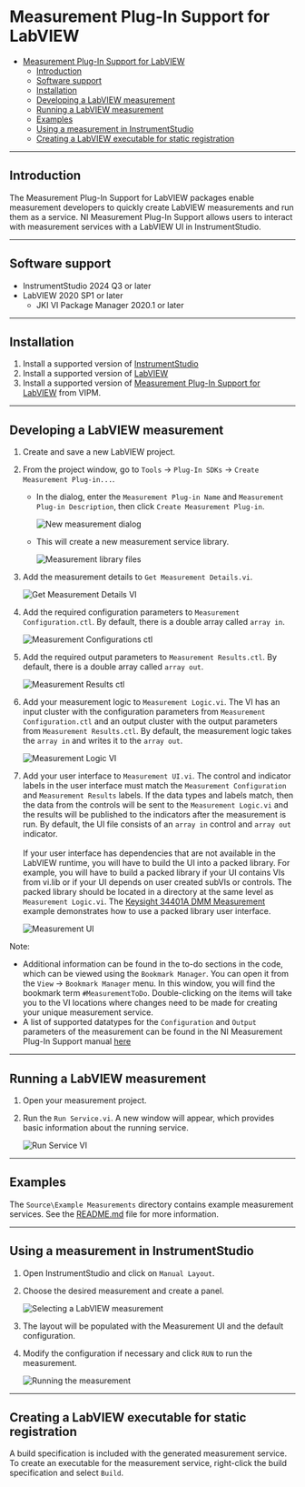 # Measurement Plug-In Support for LabVIEW

- [Measurement Plug-In Support for LabVIEW](#measurement-plug-in-support-for-labview)
  - [Introduction](#introduction)
  - [Software support](#software-support)
  - [Installation](#installation)
  - [Developing a LabVIEW measurement](#developing-a-labview-measurement)
  - [Running a LabVIEW measurement](#running-a-labview-measurement)
  - [Examples](#examples)
  - [Using a measurement in InstrumentStudio](#using-a-measurement-in-instrumentstudio)
  - [Creating a LabVIEW executable for static registration](#creating-a-labview-executable-for-static-registration)

---

## Introduction

The Measurement Plug-In Support for LabVIEW packages enable measurement developers to quickly create LabVIEW measurements and run them as a service. NI Measurement Plug-In Support allows users to interact with measurement services with a LabVIEW UI in InstrumentStudio.

---

## Software support

- InstrumentStudio 2024 Q3 or later
- LabVIEW 2020 SP1 or later
  - JKI VI Package Manager 2020.1 or later

---

## Installation

1. Install a supported version of [InstrumentStudio](https://www.ni.com/en/support/downloads/software-products/download.instrumentstudio.html#494650)
2. Install a supported version of [LabVIEW](https://www.ni.com/en/support/downloads/software-products/download.labview.html#487445)
3. Install a supported version of [Measurement Plug-In Support for LabVIEW](https://www.ni.com/docs/en-US/bundle/measurementlink/page/labview-measurement-dependencies.html) from VIPM.

---

## Developing a LabVIEW measurement

1. Create and save a new LabVIEW project.

2. From the project window, go to `Tools` → `Plug-In SDKs` → `Create Measurement Plug-in...`.
    - In the dialog, enter the `Measurement Plug-in Name` and `Measurement Plug-in Description`, then click `Create Measurement Plug-in`.

        ![New measurement dialog](images/New%20measurement%20dialog.png)

    - This will create a new measurement service library.

        ![Measurement library files](images/Measurement%20library%20files.png)

3. Add the measurement details to `Get Measurement Details.vi`.

    ![Get Measurement Details VI](images/Get%20Measurement%20Details%20VI.png)

4. Add the required configuration parameters to `Measurement Configuration.ctl`. By default, there is a double array called `array in`.

    ![Measurement Configurations ctl](images/Measurement%20Configurations%20ctl.png)

5. Add the required output parameters to `Measurement Results.ctl`. By default, there is a double array called `array out`.

    ![Measurement Results ctl](images/Measurement%20Results%20ctl.png)

6. Add your measurement logic to `Measurement Logic.vi`. The VI has an input cluster with the configuration parameters from `Measurement Configuration.ctl` and an output cluster with the output parameters from `Measurement Results.ctl`. By default, the measurement logic takes the `array in` and writes it to the `array out`.

    ![Measurement Logic VI](images/Measurement%20Logic%20VI.png)

7. Add your user interface to `Measurement UI.vi`. The control and indicator labels in the user interface must match the `Measurement Configuration` and `Measurement Results` labels. If the data types and labels match, then the data from the controls will be sent to the `Measurement Logic.vi` and the results will be published to the indicators after the measurement is run. By default, the UI file consists of an `array in` control and `array out` indicator.
<br/><br/>
If your user interface has dependencies that are not available in the LabVIEW runtime, you will have to build the UI into a packed library. For example, you will have to build a packed library if your UI contains VIs from vi.lib or if your UI depends on user created subVIs or controls. The packed library should be located in a directory at the same level as `Measurement Logic.vi`. The [Keysight 34401A DMM Measurement](../Source/Example%20Measurements/Keysight%2034401A%20DMM%20Measurement) example demonstrates how to use a packed library user interface.

    ![Measurement UI](images/Measurement%20UI.png)

Note:

- Additional information can be found in the to-do sections in the code, which can be viewed using the `Bookmark Manager`. You can open it from the `View` → `Bookmark Manager` menu. In this window, you will find the bookmark term `#MeasurementToDo`. Double-clicking on the items will take you to the VI locations where changes need to be made for creating your unique measurement service.
- A list of supported datatypes for the `Configuration` and `Output` parameters of the measurement can be found in the NI Measurement Plug-In Support manual [here](https://www.ni.com/docs/en-US/bundle/measurementlink/page/supported-datatypes.html)

---

## Running a LabVIEW measurement

1. Open your measurement project.

2. Run the `Run Service.vi`.  A new window will appear, which provides basic information about the running service.

    ![Run Service VI](images/Running%20Run%20Service%20VI.png)

---

## Examples

The `Source\Example Measurements` directory contains example measurement services. See the [README.md](../Source/Example%20Measurements/README.md) file for more information.

---

## Using a measurement in InstrumentStudio

1. Open InstrumentStudio and click on `Manual Layout`.

2. Choose the desired measurement and create a panel.

    ![Selecting a LabVIEW measurement](images/SelectingMeasurement.png)

3. The layout will be populated with the Measurement UI and the default configuration.

4. Modify the configuration if necessary and click `RUN` to run the measurement.

    ![Running the measurement](images/Running%20the%20measurement.png)

---

## Creating a LabVIEW executable for static registration

A build specification is included with the generated measurement service. To create an executable for the measurement service, right-click the build specification and select `Build`.
